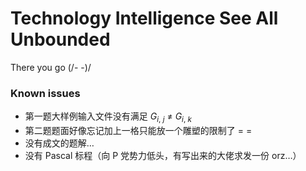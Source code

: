 # Technology Intelligence See All Unbounded

There you go (/- -)/

### Known issues

* 第一题大样例输入文件没有满足 _G_<sub>_i_, _j_</sub> ≠ _G_<sub>_i_, _k_</sub>
* 第二题题面好像忘记加上一格只能放一个雕塑的限制了 = =
* 没有成文的题解…
* 没有 Pascal 标程（向 P 党势力低头，有写出来的大佬求发一份 orz…）

